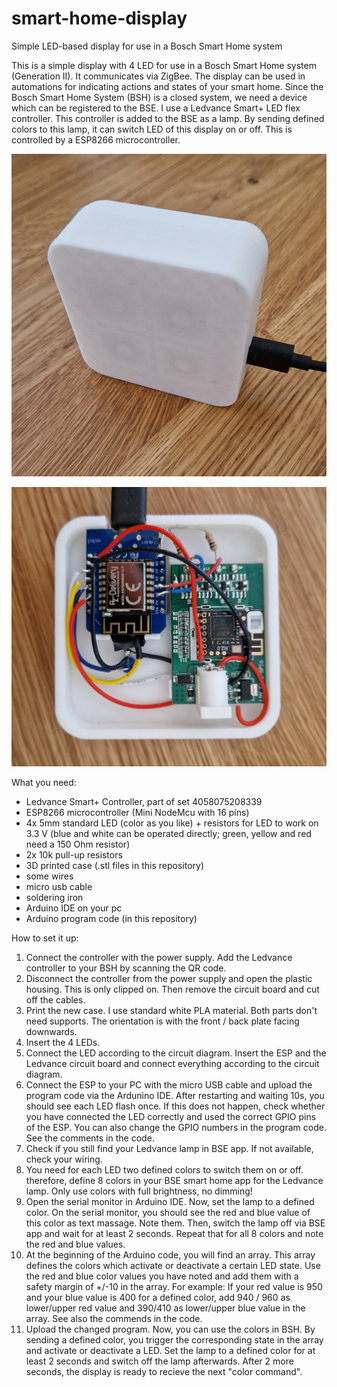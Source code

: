 # smart-home-display
Simple LED-based display for use in a Bosch Smart Home system

This is a simple display with 4 LED for use in a Bosch Smart Home system (Generation II). It communicates via ZigBee. The display can be used in automations for indicating actions and states of your smart home. Since the Bosch Smart Home System (BSH) is a closed system, we need a device which can be registered to the BSE. I use a Ledvance Smart+ LED flex controller. This controller is added to the BSE as a lamp. By sending defined colors to this lamp, it can switch LED of this display on or off. This is controlled by a ESP8266 microcontroller. 

![smart display](https://github.com/tobo-123/smart-home-display/blob/main/pictures/1.jpg)

![smart display](https://github.com/tobo-123/smart-home-display/blob/main/pictures/3.jpg)

What you need:

- Ledvance Smart+ Controller, part of set 4058075208339
- ESP8266 microcontroller (Mini NodeMcu with 16 pins)
- 4x 5mm standard LED (color as you like) + resistors for LED to work on 3.3 V (blue and white can be operated directly; green, yellow and red need a 150 Ohm resistor)
- 2x 10k pull-up resistors
- 3D printed case (.stl files in this repository)
- some wires
- micro usb cable
- soldering iron
- Arduino IDE on your pc
- Arduino program code (in this repository)

How to set it up:

1. Connect the controller with the power supply. Add the Ledvance controller to your BSH by scanning the QR code.
2. Disconnect the controller from the power supply and open the plastic housing. This is only clipped on. Then remove the circuit board and cut off the cables.
3. Print the new case. I use standard white PLA material. Both parts don't need supports. The orientation is with the front / back plate facing downwards.
4. Insert the 4 LEDs.
5. Connect the LED according to the circuit diagram. Insert the ESP and the Ledvance circuit board and connect everything according to the circuit diagram.
6. Connect the ESP to your PC with the micro USB cable and upload the program code via the Ardunino IDE. After restarting and waiting 10s, you should see each LED flash once. If this does not happen, check whether you have connected the LED correctly and used the correct GPIO pins of the ESP. You can also change the GPIO numbers in the program code. See the comments in the code.
7. Check if you still find your Ledvance lamp in BSE app. If not available, check your wiring.
8. You need for each LED two defined colors to switch them on or off. therefore, define 8 colors in your BSE smart home app for the Ledvance lamp. Only use colors with full brightness, no dimming!
9. Open the serial monitor in Arduino IDE. Now, set the lamp to a defined color. On the serial monitor, you should see the red and blue value of this color as text massage. Note them. Then, switch the lamp off via BSE app and wait for at least 2 seconds. Repeat that for all 8 colors and note the red and blue values.
10. At the beginning of the Arduino code, you will find an array. This array defines the colors which activate or deactivate a certain LED state. Use the red and blue color values you have noted and add them with a safety margin of +/-10 in the array. For example: If your red value is 950 and your blue value is 400 for a defined color, add 940 / 960 as lower/upper red value and 390/410 as lower/upper blue value in the array. See also the commends in the code.
11. Upload the changed program. Now, you can use the colors in BSH. By sending a defined color, you trigger the corresponding state in the array and activate or deactivate a LED. Set the lamp to a defined color for at least 2 seconds and switch off the lamp afterwards. After 2 more seconds, the display is ready to recieve the next "color command".


  
